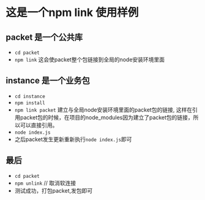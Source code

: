 # 这是一个npm link 使用样例

## packet 是一个公共库
* `cd packet`
* `npm link` 这会使packet整个包链接到全局的node安装环境里面


## instance 是一个业务包
* `cd instance`
* `npm install`
* `npm link packet` 建立与全局node安装环境里面的packet包的链接, 这样在引用packet包的时候，在项目的node_modules因为建立了packet包的链接，所以可以直接引用。
* `node index.js`
* 之后packet发生更新重新执行`node index.js`即可


## 最后
* `cd packet`
* `npm unlink` // 取消软连接
* 测试成功，打包packet,发包即可

